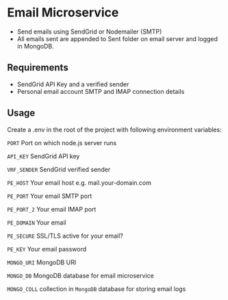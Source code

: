 # Email Microservice

- Send emails using SendGrid or Nodemailer (SMTP)
- All emails sent are appended to Sent folder on email server and logged in MongoDB.


## Requirements

- SendGrid API Key and a verified sender
- Personal email account SMTP and IMAP connection details


## Usage

Create a .env in the root of the project with following environment variables:

`PORT` Port on which node.js server runs

`API_KEY` SendGrid API key

`VRF_SENDER` SendGrid verified sender 

`PE_HOST` Your email host e.g. mail.your-domain.com

`PE_PORT` Your email SMTP port

`PE_PORT_2` Your email IMAP port 

`PE_DOMAIN` Your email

`PE_SECURE` SSL/TLS active for your email?

`PE_KEY` Your email password

`MONGO_URI` MongoDB URI

`MONGO_DB` MongoDB database for email microservice
 
`MONGO_COLL` collection in `MongoDB` database for storing email logs

